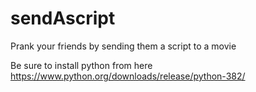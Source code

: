 # sendAscript
Prank your friends by sending them a script to a movie


Be sure to install python from here
https://www.python.org/downloads/release/python-382/

